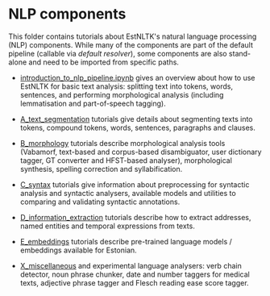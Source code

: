 NLP components
============

This folder contains tutorials about EstNLTK's natural language processing (NLP) components. 
While many of the components are part of the default pipeline (callable via _default resolver_), some components are also stand-alone and need to be imported from specific paths.

* [introduction_to_nlp_pipeline.ipynb](../basics/introduction_to_nlp_pipeline.ipynb) gives an overview about how to use EstNLTK for basic text analysis: splitting text into tokens, words, sentences, and performing morphological analysis (including lemmatisation and part-of-speech tagging).

* [A_text_segmentation](A_text_segmentation/) tutorials give details about segmenting texts into tokens, compound tokens, words, sentences, paragraphs and clauses.

* [B_morphology](B_morphology/) tutorials describe morphological analysis tools (Vabamorf, text-based and corpus-based disambiguator, user dictionary tagger, GT converter and HFST-based analyser), morphological synthesis, spelling correction and syllabification.

* [C_syntax](C_syntax/) tutorials give information about preprocessing for syntactic analysis and syntactic analysers, available models and utilities to comparing and validating syntactic annotations.

* [D_information_extraction](D_information_extraction/) tutorials describe how to extract addresses, named entities and temporal expressions from texts.

* [E_embeddings](E_embeddings/) tutorials describe pre-trained language models / embeddings available for Estonian.

* [X_miscellaneous](X_miscellaneous/) and experimental language analysers: verb chain detector, noun phrase chunker, date and number taggers for medical texts,  adjective phrase tagger and Flesch reading ease score tagger.


